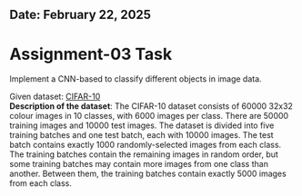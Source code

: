 ## Date: February 22, 2025

# Assignment-03 Task
Implement a CNN-based to classify different objects in image data.<br>

Given dataset: [CIFAR-10](https://www.kaggle.com/c/cifar-10/data)<br>
**Description of the dataset**: The CIFAR-10 dataset consists of 60000 32x32 colour images in 10 classes, with 6000 images per class. There are 50000 training images and 10000 test images. The dataset is divided into five training batches and one test batch, each with 10000 images. The test batch contains exactly 1000 randomly-selected images from each class. The training batches contain the remaining images in random order, but some training batches may contain more images from one class than another. Between them, the training batches contain exactly 5000 images from each class.
